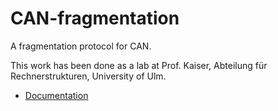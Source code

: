 CAN-fragmentation
=================

A fragmentation protocol for CAN.

This work has been done as a lab at Prof. Kaiser, Abteilung für Rechnerstrukturen, University of Ulm.

 * [Documentation](http://www.copton.net/res/can-frag.pdf)
